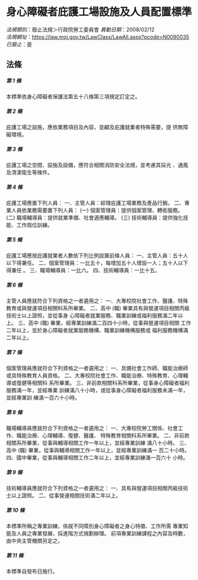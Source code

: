 # 身心障礙者庇護工場設施及人員配置標準

*法規類別*：廢止法規＞行政院勞工委員會
*異動日期*：2008/02/12  
*法規網址*：https://law.moj.gov.tw/LawClass/LawAll.aspx?pcode=N0090035
*已廢止*：是


## 法條
##### 第 1 條
本標準依身心障礙者保護法第五十八條第三項規定訂定之。


##### 第 2 條
庇護工場之設施，應依業務項目及內容，並顧及庇護就業者特殊需要，提
供無障礙環境。


##### 第 3 條
庇護工場之空間、設施及設備，應符合相關消防安全法規，並考慮其採光
、通風及清潔衛生等條件。


##### 第 4 條
庇護工場應置下列人員：
一、主管人員：綜理庇護工場業務及產品行銷。
二、專業人員依業務需要置下列人員：
 (一) 個案管理員：提供個案管理、轉銜服務。
 (二) 職場輔導員：提供就業準備、社會適應輔導。
 (三) 技術輔導員：提供強化技能、工作崗位訓練。


##### 第 5 條
庇護工場應按庇護就業者人數依下列比例設置前條人員：
一、主管人員：五十人以下得兼任。
二、個案管理員：一比五十，每增加五十人增設一人；五十人以下得兼任
    。
三、職場輔導員：一比六。
四、技術輔導員：一比十五。


##### 第 6 條
主管人員應就符合下列資格之一者遴用之：
一、大專校院社會工作、醫護、特殊教育或與營運項目相關科系所畢業。
二、高中 (職) 畢業具有與營運項目相關丙級技術士以上證照，並從事身
    心障礙者就業服務、職業訓練或福利服務滿二年以上。
三、高中 (職) 畢業，經專業訓練滿二百四十小時，從事與營運項目相關
    工作二年以上，並於身心障礙者就業服務機構、職業訓練機構服務或
    福利服務機構滿二年以上。


##### 第 7 條
個案管理員應就符合下列資格之一者遴用之：
一、具備社會工作師、職能治療師或具特殊教育人員資格。
二、大專校院社會工作、職能治療、特殊教育、心理輔導或復健等相關科
    系所畢業。
三、非前款相關科系所畢業，從事身心障礙者福利服務滿一年，並經專業
    訓練滿八十小時，或從事身心障礙者福利服務未滿一年，並經專業訓
    練滿一百六十小時。


##### 第 8 條
職場輔導員應就符合下列資格之一者遴用之：
一、大專校院勞工關係、社會工作、職能治療、心理輔導、復健、醫護、
    特殊教育相關科系所畢業。
二、非前款相關系所畢業，從事與輔導相關工作一年以上，並經專業訓練
    滿八十小時。
三、高中 (職) 畢業，從事與輔導相關工作一年以上，並經專業訓練滿一
    百二十小時。
四、國中畢業，從事與輔導相關工作二年以上，並經專業訓練滿一百六十
    小時。


##### 第 9 條
技術輔導員應就符合下列資格之一者遴用之：
一、具有與營運項目相關丙級技術士以上證照。
二、從事營運相關技術滿二年以上。


##### 第 10 條
本標準所稱之專業訓練，係就不同障別身心障礙者之身心特徵、工作所需
專業知能及人員之專業發展，採進階方式規劃辦理。
前項專業訓練課程之內容及時數，由中央主管機關另定之。


##### 第 11 條
本標準自發布日施行。



